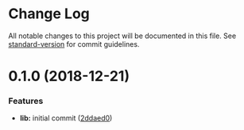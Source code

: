 # Change Log

All notable changes to this project will be documented in this file. See [standard-version](https://github.com/conventional-changelog/standard-version) for commit guidelines.

<a name="0.1.0"></a>
# 0.1.0 (2018-12-21)


### Features

* **lib:** initial commit ([2ddaed0](https://github.com/kbshl/prettier-config-kbshl/commit/2ddaed0))
